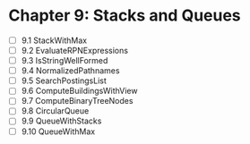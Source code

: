 # Chapter 9: Stacks and Queues

- [ ] 9.1 StackWithMax
- [ ] 9.2 EvaluateRPNExpressions
- [ ] 9.3 IsStringWellFormed
- [ ] 9.4 NormalizedPathnames
- [ ] 9.5 SearchPostingsList
- [ ] 9.6 ComputeBuildingsWithView
- [ ] 9.7 ComputeBinaryTreeNodes
- [ ] 9.8 CircularQueue
- [ ] 9.9 QueueWithStacks
- [ ] 9.10 QueueWithMax